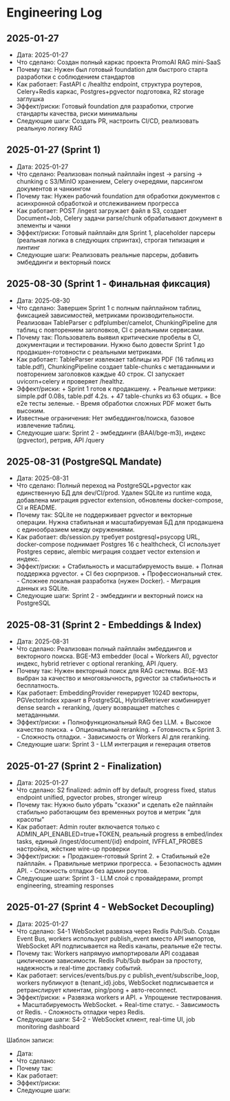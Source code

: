 # Engineering Log

## 2025-01-27
- Дата: 2025-01-27
- Что сделано: Создан полный каркас проекта PromoAI RAG mini-SaaS
- Почему так: Нужен был готовый foundation для быстрого старта разработки с соблюдением стандартов
- Как работает: FastAPI с /healthz endpoint, структура роутеров, Celery+Redis каркас, Postgres+pgvector подготовка, R2 storage заглушка
- Эффект/риски: Готовый foundation для разработки, строгие стандарты качества, риски минимальны
- Следующие шаги: Создать PR, настроить CI/CD, реализовать реальную логику RAG

## 2025-01-27 (Sprint 1)
- Дата: 2025-01-27
- Что сделано: Реализован полный пайплайн ingest → parsing → chunking с S3/MinIO хранением, Celery очередями, парсингом документов и чанкингом
- Почему так: Нужен рабочий foundation для обработки документов с асинхронной обработкой и отслеживанием прогресса
- Как работает: POST /ingest загружает файл в S3, создает Document+Job, Celery задачи parse/chunk обрабатывают документ в элементы и чанки
- Эффект/риски: Готовый пайплайн для Sprint 1, placeholder парсеры (реальная логика в следующих спринтах), строгая типизация и линтинг
- Следующие шаги: Реализовать реальные парсеры, добавить эмбеддинги и векторный поиск

## 2025-08-30 (Sprint 1 - Финальная фиксация)
- Дата: 2025-08-30
- Что сделано: Завершен Sprint 1 с полным пайплайном таблиц, фиксацией зависимостей, метриками производительности. Реализован TableParser с pdfplumber/camelot, ChunkingPipeline для таблиц с повторением заголовков, CI с реальными сервисами.
- Почему так: Пользователь выявил критические пробелы в CI, документации и тестировании. Нужно было довести Sprint 1 до продакшен-готовности с реальными метриками.
- Как работает: TableParser извлекает таблицы из PDF (16 таблиц из table.pdf), ChunkingPipeline создает table-chunks с метаданными и повторением заголовков каждые 40 строк. CI запускает uvicorn+celery и проверяет /healthz.
- Эффект/риски: + Sprint 1 готов к продакшену. + Реальные метрики: simple.pdf 0.08s, table.pdf 4.2s. + 47 table-chunks из 63 общих. + Все e2e тесты зеленые. - Время обработки сложных PDF может быть высоким.
- Известные ограничения: Нет эмбеддингов/поиска, базовое извлечение таблиц.
- Следующие шаги: Sprint 2 - эмбеддинги (BAAI/bge-m3), индекс (pgvector), ретрив, API /query

## 2025-08-31 (PostgreSQL Mandate)
- Дата: 2025-08-31
- Что сделано: Полный переход на PostgreSQL+pgvector как единственную БД для dev/CI/prod. Удален SQLite из runtime кода, добавлена миграция pgvector extension, обновлены docker-compose, CI и README.
- Почему так: SQLite не поддерживает pgvector и векторные операции. Нужна стабильная и масштабируемая БД для продакшена с единообразием между окружениями.
- Как работает: db/session.py требует postgresql+psycopg URL, docker-compose поднимает Postgres 16 с healthcheck, CI использует Postgres сервис, alembic миграция создает vector extension и индекс.
- Эффект/риски: + Стабильность и масштабируемость выше. + Полная поддержка pgvector. + CI без сюрпризов. + Профессиональный стек. - Сложнее локальная разработка (нужен Docker). - Миграция данных из SQLite.
- Следующие шаги: Sprint 2 - эмбеддинги и векторный поиск на PostgreSQL

## 2025-08-31 (Sprint 2 - Embeddings & Index)
- Дата: 2025-08-31
- Что сделано: Реализован полный пайплайн эмбеддингов и векторного поиска. BGE-M3 embedder (local + Workers AI), pgvector индекс, hybrid retriever с optional reranking, API /query.
- Почему так: Нужен векторный поиск для RAG системы. BGE-M3 выбран за качество и многоязычность, pgvector за стабильность и бесплатность.
- Как работает: EmbeddingProvider генерирует 1024D векторы, PGVectorIndex хранит в PostgreSQL, HybridRetriever комбинирует dense search + reranking, /query возвращает matches с метаданными.
- Эффект/риски: + Полнофункциональный RAG без LLM. + Высокое качество поиска. + Опциональный reranking. + Готовность к Sprint 3. - Сложность отладки. - Зависимость от Workers AI для reranking.
- Следующие шаги: Sprint 3 - LLM интеграция и генерация ответов

## 2025-01-27 (Sprint 2 - Finalization)
- Дата: 2025-01-27
- Что сделано: S2 finalized: admin off by default, progress fixed, status endpoint unified, pgvector probes, stronger wireup
- Почему так: Нужно было убрать "сказки" и сделать e2e пайплайн стабильно работающим без временных роутов и метрик "для красоты"
- Как работает: Admin router включается только с ADMIN_API_ENABLED=true+TOKEN, реальный progress в embed/index tasks, единый /ingest/document/{id} endpoint, IVFFLAT_PROBES настройка, жёсткие wire-up проверки
- Эффект/риски: + Продакшен-готовый Sprint 2. + Стабильный e2e пайплайн. + Правильные метрики прогресса. + Безопасность админ API. - Сложность отладки без админ роутов.
- Следующие шаги: Sprint 3 - LLM слой с провайдерами, prompt engineering, streaming responses

## 2025-01-27 (Sprint 4 - WebSocket Decoupling)
- Дата: 2025-01-27
- Что сделано: S4-1 WebSocket развязка через Redis Pub/Sub. Создан Event Bus, workers используют publish_event вместо API импортов, WebSocket API подписывается на Redis каналы, реальные e2e тесты.
- Почему так: Workers напрямую импортировали API создавая циклические зависимости. Redis Pub/Sub выбран за простоту, надежность и real-time доставку событий.
- Как работает: services/events/bus.py с publish_event/subscribe_loop, workers публикуют в {tenant_id}.jobs, WebSocket подписывается и ретранслирует клиентам, ping/pong + авто-reconnect.
- Эффект/риски: + Развязка workers и API. + Упрощение тестирования. + Масштабируемость WebSocket. + Real-time статус. - Зависимость от Redis. - Сложность отладки через Redis.
- Следующие шаги: S4-2 - WebSocket клиент, real-time UI, job monitoring dashboard

Шаблон записи:
- Дата:
- Что сделано:
- Почему так:
- Как работает:
- Эффект/риски:
- Следующие шаги:
